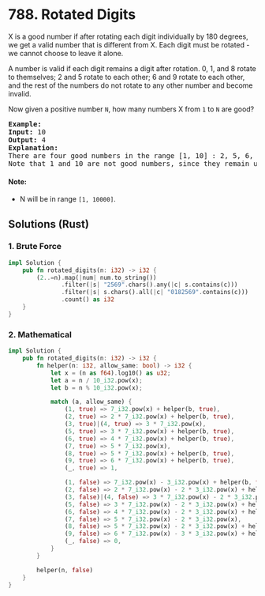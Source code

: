 # 788. Rotated Digits
X is a good number if after rotating each digit individually by 180 degrees, we get a valid number that is different from X.  Each digit must be rotated - we cannot choose to leave it alone.

A number is valid if each digit remains a digit after rotation. 0, 1, and 8 rotate to themselves; 2 and 5 rotate to each other; 6 and 9 rotate to each other, and the rest of the numbers do not rotate to any other number and become invalid.

Now given a positive number ```N```, how many numbers X from ```1``` to ```N``` are good?

<pre>
<strong>Example:</strong>
<strong>Input:</strong> 10
<strong>Output:</strong> 4
<strong>Explanation:</strong>
There are four good numbers in the range [1, 10] : 2, 5, 6, 9.
Note that 1 and 10 are not good numbers, since they remain unchanged after rotating.
</pre>

#### Note:
* N  will be in range ```[1, 10000]```.

## Solutions (Rust)

### 1. Brute Force
```Rust
impl Solution {
    pub fn rotated_digits(n: i32) -> i32 {
        (2..=n).map(|num| num.to_string())
               .filter(|s| "2569".chars().any(|c| s.contains(c)))
               .filter(|s| s.chars().all(|c| "0182569".contains(c)))
               .count() as i32
    }
}
```

### 2. Mathematical
```Rust
impl Solution {
    pub fn rotated_digits(n: i32) -> i32 {
        fn helper(n: i32, allow_same: bool) -> i32 {
            let x = (n as f64).log10() as u32;
            let a = n / 10_i32.pow(x);
            let b = n % 10_i32.pow(x);

            match (a, allow_same) {
                (1, true) => 7_i32.pow(x) + helper(b, true),
                (2, true) => 2 * 7_i32.pow(x) + helper(b, true),
                (3, true)|(4, true) => 3 * 7_i32.pow(x),
                (5, true) => 3 * 7_i32.pow(x) + helper(b, true),
                (6, true) => 4 * 7_i32.pow(x) + helper(b, true),
                (7, true) => 5 * 7_i32.pow(x),
                (8, true) => 5 * 7_i32.pow(x) + helper(b, true),
                (9, true) => 6 * 7_i32.pow(x) + helper(b, true),
                (_, true) => 1,

                (1, false) => 7_i32.pow(x) - 3_i32.pow(x) + helper(b, false),
                (2, false) => 2 * 7_i32.pow(x) - 2 * 3_i32.pow(x) + helper(b, true),
                (3, false)|(4, false) => 3 * 7_i32.pow(x) - 2 * 3_i32.pow(x),
                (5, false) => 3 * 7_i32.pow(x) - 2 * 3_i32.pow(x) + helper(b, true),
                (6, false) => 4 * 7_i32.pow(x) - 2 * 3_i32.pow(x) + helper(b, true),
                (7, false) => 5 * 7_i32.pow(x) - 2 * 3_i32.pow(x),
                (8, false) => 5 * 7_i32.pow(x) - 2 * 3_i32.pow(x) + helper(b, false),
                (9, false) => 6 * 7_i32.pow(x) - 3 * 3_i32.pow(x) + helper(b, true),
                (_, false) => 0,
            }
        }

        helper(n, false)
    }
}
```

